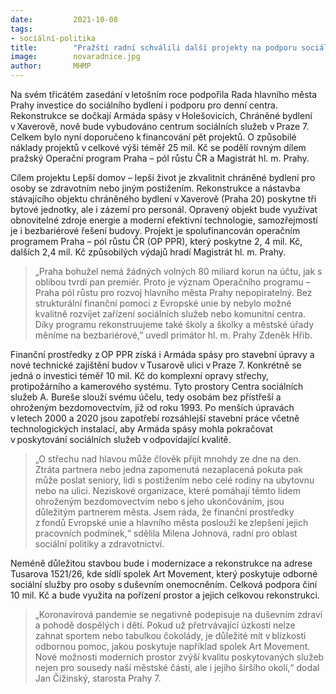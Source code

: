 ```yaml
---
date:         2021-10-08
tags:         
- sociální-politika
title:        "Pražští radní schválili další projekty na podporu sociálních služeb"
image: 	      novaradnice.jpg
author:       MHMP
---
```


Na svém třicátém zasedání v letošním roce podpořila Rada hlavního města Prahy investice do sociálního bydlení i podporu pro denní centra. Rekonstrukce se dočkají Armáda spásy v Holešovicích, Chráněné bydlení v Xaverově, nově bude vybudováno centrum sociálních služeb v Praze 7. Celkem bylo nyní doporučeno k financování pět projektů. O způsobilé náklady projektů v celkové výši téměř 25 mil. Kč se podělí rovným dílem pražský Operační program Praha – pól růstu ČR a Magistrát hl. m. Prahy.

Cílem projektu Lepší domov – lepší život je zkvalitnit chráněné bydlení pro osoby se zdravotním nebo jiným postižením. Rekonstrukce a nástavba stávajícího objektu chráněného bydlení v Xaverově (Praha 20) poskytne tři bytové jednotky, ale i zázemí pro personál. Opravený objekt bude využívat obnovitelné zdroje energie a moderní efektivní technologie, samozřejmostí je i bezbariérové řešení budovy. Projekt je spolufinancován operačním programem Praha – pól růstu ČR (OP PPR), který poskytne 2, 4 mil. Kč, dalších 2,4 mil. Kč způsobilých výdajů hradí Magistrát hl. m. Prahy.

> „Praha bohužel nemá žádných volných 80 miliard korun na účtu, jak s oblibou tvrdí pan premiér. Proto je význam Operačního programu – Praha pól růstu pro rozvoj hlavního města Prahy nepopiratelný. Bez strukturální finanční pomoci z Evropské unie by nebylo možné kvalitně rozvíjet zařízení sociálních služeb nebo komunitní centra. Díky programu rekonstruujeme také školy a školky a městské úřady měníme na bezbariérové,” uvedl primátor hl. m. Prahy Zdeněk Hřib.

Finanční prostředky z OP PPR získá i Armáda spásy pro stavební úpravy a nové technické zajištění budov v Tusarově ulici v Praze 7. Konkrétně se jedná o investici téměř 10 mil. Kč do komplexní opravy střechy, protipožárního a kamerového systému. Tyto prostory Centra sociálních služeb A. Bureše slouží svému účelu, tedy osobám bez přístřeší a ohroženým bezdomovectvím, již od roku 1993. Po menších úpravách v letech 2000 a 2020 jsou zapotřebí rozsáhlejší stavební práce včetně technologických instalací, aby Armáda spásy mohla pokračovat v poskytování sociálních služeb v odpovídající kvalitě.

> „O střechu nad hlavou může člověk přijít mnohdy ze dne na den. Ztráta partnera nebo jedna zapomenutá nezaplacená pokuta pak může poslat seniory, lidi s postižením nebo celé rodiny na ubytovnu nebo na ulici. Neziskové organizace, které pomáhají těmto lidem ohroženým bezdomovectvím nebo s jeho ukončováním, jsou důležitým partnerem města.  Jsem ráda, že finanční prostředky z fondů Evropské unie a hlavního města poslouží ke zlepšení jejich pracovních podmínek,“ sdělila Milena Johnová, radní pro oblast sociální politiky a zdravotnictví. 

Neméně důležitou stavbou bude i modernizace a rekonstrukce na adrese Tusarova 1521/26, kde sídlí spolek Art Movement, který poskytuje odborné sociální služby pro osoby s duševním onemocněním. Celková podpora činí 10 mil. Kč a bude využita na pořízení prostor a jejich celkovou rekonstrukci.

> „Koronavirová pandemie se negativně podepisuje na duševním zdraví a pohodě dospělých i dětí. Pokud už přetrvávající úzkosti nelze zahnat sportem nebo tabulkou čokolády, je důležité mít v blízkosti odbornou pomoc, jakou poskytuje například spolek Art Movement. Nové možnosti moderních prostor zvýší kvalitu poskytovaných služeb nejen pro sousedy naší městské části, ale i jejího širšího okolí,“ dodal Jan Čižinský, starosta Prahy 7. 


